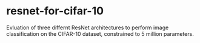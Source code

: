 # resnet-for-cifar-10
Evluation of three differnt ResNet architectures to perform image classification on the CIFAR-10 dataset, constrained to 5 million parameters.
